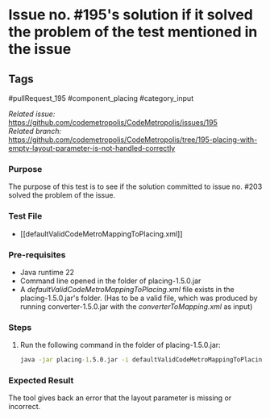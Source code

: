 # Issue no. #195's solution if it solved the problem of the test mentioned in the issue

## Tags
#pullRequest_195 #component_placing #category_input

_Related issue:_ https://github.com/codemetropolis/CodeMetropolis/issues/195 <br>
_Related branch:_ https://github.com/codemetropolis/CodeMetropolis/tree/195-placing-with-empty-layout-parameter-is-not-handled-correctly

### Purpose
The purpose of this test is to see if the solution committed to issue no. #203 solved the problem of the issue.

### Test File
- [[defaultValidCodeMetroMappingToPlacing.xml]]

### Pre-requisites	
- Java runtime 22
- Command line opened in the folder of placing-1.5.0.jar
- A *defaultValidCodeMetroMappingToPlacing.xml* file exists in the placing-1.5.0.jar's folder. (Has to be a valid file, which was produced by running converter-1.5.0.jar with the *converterToMapping.xml* as input)

### Steps
1. Run the following command in the folder of placing-1.5.0.jar:
   ```cmd
   java -jar placing-1.5.0.jar -i defaultValidCodeMetroMappingToPlacing.xml -l
   ```

### Expected Result
The tool gives back an error that the layout parameter is missing or incorrect.